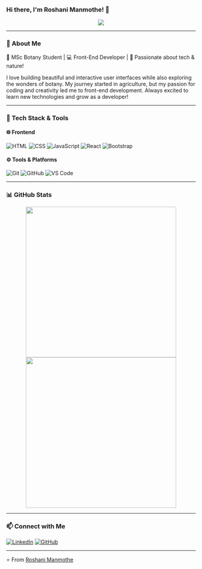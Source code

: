 ### Hi there, I'm Roshani Manmothe! 👋

<p align="center">
  <img src="https://readme-typing-svg.herokuapp.com?font=Fira+Code&duration=4000&pause=1000&color=F7A500&center=true&vCenter=true&width=500&lines=Front-End+Developer;MSc+Botany+Student;Passionate+about+Tech+%26+Nature!"/>
</p>

---

### 🚀 About Me

🌱 MSc Botany Student | 💻 Front-End Developer | 🌟 Passionate about tech & nature! 

I love building beautiful and interactive user interfaces while also exploring the wonders of botany. My journey started in agriculture, but my passion for coding and creativity led me to front-end development. Always excited to learn new technologies and grow as a developer!

---

### 🔧 Tech Stack & Tools

#### 🌐 Frontend
![HTML](https://img.shields.io/badge/HTML5-E34F26?style=for-the-badge&logo=html5&logoColor=white)
![CSS](https://img.shields.io/badge/CSS3-1572B6?style=for-the-badge&logo=css3&logoColor=white)
![JavaScript](https://img.shields.io/badge/JavaScript-F7DF1E?style=for-the-badge&logo=javascript&logoColor=black)
![React](https://img.shields.io/badge/React-20232A?style=for-the-badge&logo=react&logoColor=61DAFB)
![Bootstrap](https://img.shields.io/badge/Bootstrap-563D7C?style=for-the-badge&logo=bootstrap&logoColor=white)

#### ⚙️ Tools & Platforms
![Git](https://img.shields.io/badge/Git-F05032?style=for-the-badge&logo=git&logoColor=white)
![GitHub](https://img.shields.io/badge/GitHub-181717?style=for-the-badge&logo=github&logoColor=white)
![VS Code](https://img.shields.io/badge/VS%20Code-007ACC?style=for-the-badge&logo=visual-studio-code&logoColor=white)

---

### 📊 GitHub Stats

<p align="center">
  <img src="https://github-readme-stats.vercel.app/api?username=your-github-username&show_icons=true&theme=radical" width="400px"/>
  <img src="https://github-readme-streak-stats.herokuapp.com/?user=your-github-username&theme=radical" width="400px"/>
</p>

---

### 📫 Connect with Me

[![LinkedIn](https://img.shields.io/badge/LinkedIn-0A66C2?style=for-the-badge&logo=linkedin&logoColor=white)](https://www.linkedin.com/in/yourusername/)
[![GitHub](https://img.shields.io/badge/GitHub-181717?style=for-the-badge&logo=github&logoColor=white)](https://github.com/your-github-username)

---

⭐️ From [Roshani Manmothe](https://github.com/your-github-username)
